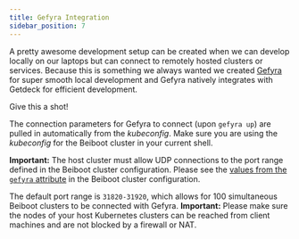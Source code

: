 ```yaml
---
title: Gefyra Integration
sidebar_position: 7
---
```

A pretty awesome development setup can be created when we can develop locally on our laptops but can connect to remotely hosted clusters or services. Because this is something we always wanted we created [Gefyra](https://gefyra.dev) for super smooth local development and Gefyra natively integrates with Getdeck for efficient development.

Give this a shot!

The connection parameters for Gefyra to connect (upon `gefyra up`) are pulled in automatically from the _kubeconfig_. Make sure you are using
the _kubeconfig_ for the Beiboot cluster in your current shell.

**Important:** The host cluster must allow UDP connections to the port range defined in the Beiboot cluster configuration.
Please see the [values from the `gefyra` attribute](/configuration/#beiboot-cluster-configuration) in the Beiboot 
cluster configuration.

The default port range is `31820-31920`, which allows for 100 simultaneous Beiboot clusters to be connected with Gefyra.
**Important:** Please make sure the nodes of your host Kubernetes clusters can be reached from client machines and are not
blocked by a firewall or NAT.

